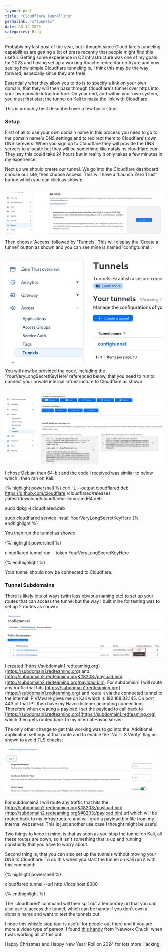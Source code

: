 ```yaml
---
layout: post
title: "Cloudflare Tunnelling"
permalink: "cftunnels"
date: 20-12-2023
categories: Blog
---
```


Probably my last post of the year, but I thought since Cloudflare's tunneling capabilities are getting a lot of press recently that people might find this useful. Getting some experience in C2 infrastructure was one of my goals for 2023 and having set up a working Apache redirector on Azure and now seeing how simple Cloudflare tunneling is, I think this may be the way forward, especially since they are free!

Essentially what they allow you to do is to specify a link on your own domain, that they will then pass through Cloudflare's tunnel over https into your own private infrastructure. On your end, and within your own system, you must first start the tunnel on Kali to make the link with Cloudflare. 

This is probably best described over a few basic steps.


### Setup

First of all to use your own domain name in this process you need to go to the domain name's DNS settings and to redirect them to Cloudflare's own DNS serevers. When you sign up to Cloudflare they will provide the DNS servers to allocate but they will be something like nataly.ns.cloudflare.com. They say this could take 24 hours but in reality it only takes a few minutes in my experience.

Next up we should create our tunnel. We go into the Cloudflare dashboard choose our site, then choose Access. This will have a 'Launch Zero Trust' button which you can click as shown:

<br /> 

<img alt="cs" src="/assets/img/cfaccess.jpg"/>

Then choose 'Access' followed by 'Tunnels'. This will display the 'Create a tunnel' button as shown and you can see mine is named 'configtunnel':

<br /> 

<img alt="cs" src="/assets/img/createtunnel.jpg"/>

You will now be provided the code, including the 'YourVeryLongSecretKeyHere' referenced below, that you need to run to connect your private internal infrastructure to Cloudflare as shown: 

<br /> 

<img alt="cs" src="/assets/img/tunnelConfig.JPG"/>

<br /> 

I chose Debian then 64-bit and the code I received was similar to below which I then ran on Kali:

{% highlight powershell %}
curl -L --output cloudflared.deb 
https://github.com/cloudflare
/cloudflared/releases
/latest/download/cloudflared-linux-amd64.deb 

sudo dpkg -i cloudflared.deb

sudo cloudflared service install YourVeryLongSecretKeyHere
{% endhighlight %}

You then run the tunnel as shown:

{% highlight powershell %}

cloudflared tunnel run --token YourVeryLongSecretKeyHere

{% endhighlight %}

Your tunnel should now be connected to Cloudflare.

### Tunnel Subdomains

There is likely lots of ways (with less obvious naming etc) to set up your routes that can access the tunnel but the way I built mine for testing was to set up 2 routes as shown:
<br /> 

<img alt="cs" src="/assets/img/tunnelsubdomains.jpg"/>

I created [https://subdomain1.redteaming.org](https://subdomain1.redteaming.org) and [http://subdomain2.redteaming.org&#8203;/payload.bin](http://subdomain2.redteaming.org/payload.bin). For subdomain1 I will route any traffic that hits [https://subdomain1.redteaming.org](https://subdomain1.redteaming.org) and route it via the connected tunnel to the internal IP VMware gives me on Kali which is 192.168.32.145. On port 443 of that IP I then have my Havoc listener accepting connections. Therefore when creating a payload I set the payload to call back to [https://subdomain1.redteaming.org](https://subdomain1.redteaming.org) which then gets routed back to my internal Havoc server.

The only other change to get this working was to go into the 'Additional application settings of that route and to enable the 'No TLS Verify' flag as shown to avoid TLS checks:
<br /> 

<img alt="cs" src="/assets/img/cftls.jpg"/>

<br /> 

For subdomain2 I will route any traffic that hits the [http://subdomain2.redteaming.org&#8203;/payload.bin](http://subdomain2.redteaming.org&#8203;/payload.bin) url which will be routed back to my infrastructure and will grab a payload.bin file from my internal webserver. This is just another use case I thought might be useful.

Two things to keep in mind, is that as soon as you stop the tunnel on Kali, all these routes are down, so it isn't something that is up and running constantly that you have to worry about.

Second thing is, that you can also set up the tunnels without moving your DNS to Cloudflare. To do this when you start the tunnel on Kali run it with this command: 

{% highlight powershell %}

cloudflared tunnel --url http://localhost:8080

{% endhighlight %}


The 'cloudflared' command will then spit out a temporary url that you can also use to access the tunnel, which can be handy if you don't own a domain name and want to test the tunnels out.  

I hope this whistle stop tour is useful for people out there and if you are more a video type of person, I found [this handy](https://www.youtube.com/watch?v=ey4u7OUAF3c) from 'Network Chuck' when I was working all of this out.

Happy Christmas and Happy New Year! Roll on 2024 for lots more Hacking.





